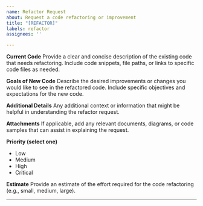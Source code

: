 ```yaml
---
name: Refactor Request
about: Request a code refactoring or improvement
title: "[REFACTOR]"
labels: refactor
assignees: ''

---
```


**Current Code**
Provide a clear and concise description of the existing code that needs refactoring. Include code snippets, file paths, or links to specific code files as needed.

**Goals of New Code**
Describe the desired improvements or changes you would like to see in the refactored code. Include specific objectives and expectations for the new code.

**Additional Details**
Any additional context or information that might be helpful in understanding the refactor request.

**Attachments**
If applicable, add any relevant documents, diagrams, or code samples that can assist in explaining the request.

**Priority (select one)**
- Low
- Medium
- High
- Critical

**Estimate**
Provide an estimate of the effort required for the code refactoring (e.g., small, medium, large).


---
